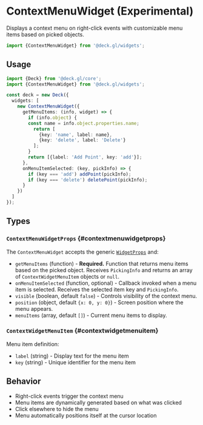 # ContextMenuWidget (Experimental)

Displays a context menu on right-click events with customizable menu items based on picked objects.

```ts
import {ContextMenuWidget} from '@deck.gl/widgets';
```

## Usage

```ts
import {Deck} from '@deck.gl/core';
import {ContextMenuWidget} from '@deck.gl/widgets';

const deck = new Deck({
  widgets: [
    new ContextMenuWidget({
      getMenuItems: (info, widget) => {
        if (info.object) {
        const name = info.object.properties.name;
          return [
            {key: 'name', label: name},
            {key: 'delete', label: 'Delete'}
          ];
        }
        return [{label: 'Add Point', key: 'add'}];
      },
      onMenuItemSelected: (key, pickInfo) => {
        if (key === 'add') addPoint(pickInfo);  
        if (key === 'delete') deletePoint(pickInfo);  
      }
    })
  ]
});
```

## Types

### `ContextMenuWidgetProps` {#contextmenuwidgetprops}

The `ContextMenuWidget` accepts the generic [`WidgetProps`](../core/widget.md#props) and:

- `getMenuItems` (function) - **Required.** Function that returns menu items based on the picked object. Receives `PickingInfo` and returns an array of `ContextWidgetMenuItem` objects or `null`.
- `onMenuItemSelected` (function, optional) - Callback invoked when a menu item is selected. Receives the selected item key and `PickingInfo`.
- `visible` (boolean, default `false`) - Controls visibility of the context menu.
- `position` (object, default `{x: 0, y: 0}`) - Screen position where the menu appears.
- `menuItems` (array, default `[]`) - Current menu items to display.

### `ContextWidgetMenuItem` {#contextwidgetmenuitem}

Menu item definition:

- `label` (string) - Display text for the menu item
- `key` (string) - Unique identifier for the menu item

## Behavior

- Right-click events trigger the context menu
- Menu items are dynamically generated based on what was clicked
- Click elsewhere to hide the menu
- Menu automatically positions itself at the cursor location
